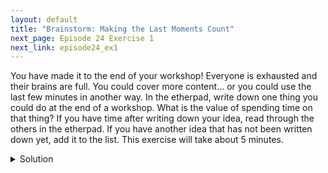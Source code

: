```yaml
---
layout: default
title: "Brainstorm: Making the Last Moments Count"
next_page: Episode 24 Exercise 1
next_link: episode24_ex1
---
```


You have made it to the end of your workshop! Everyone is exhausted and their brains are full. You could cover more content... or you could use the last few
minutes in another way.
In the etherpad, write down one thing you could do at the end of a workshop. What is the value of spending time on that thing?
If you have time after writing down your idea, read through the others in the etherpad. If you have another idea that has not been written down yet, add it
to the list.
This exercise will take about 5 minutes.


<details>
<summary>Solution</summary>

<ul>
<li>Close and save files. Where can those files be found, and how can learners pick up independently where you left off?</li>
<li>Reflect on learning. This can help learners to solidify key concepts they have learned, making them easier to remember. It may also flush out a few last questions.</li>
<li>Plan next steps. Does the local community have resources to support continued learning?  Do you have advice for how learners might continue on their own? Even if you have no advice, asking learners to take a moment to discuss their own plans can support them in taking a next step sooner rather than later.</li>
<li>Collect feedback. Minute cards, one-up-one-down, and making time for Carpentries post-assessment surveys will support your continuing development as an Instructor as well as our continuing development of Carpentries programs. This can also support or complement a reflection activity.</li>
<li>Check with the workshop host to see if they have any closing words or instructions they would like to share.</li>
<li>Celebrate everyone's hard work. Thank your learners for helping each other, for staying motivated and persevering with you! Thank your helpers -- keep a</li>
list of names handy if you might forget them. Enjoy the applause, and give everyone a moment to bask in praise for a job well done.
</ul>

</details>
